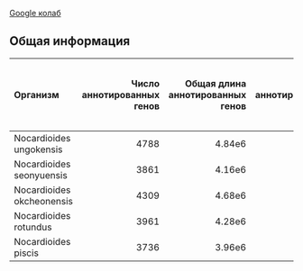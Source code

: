 [Google колаб](https://colab.research.google.com/drive/1FBPcuK243AwkyYU3NAYxGIfAm_4Q0lL-?usp=sharing)

## Общая информация

| Организм                                  |   Число аннотированных генов |   Общая длина аннотированных генов |   Процент аннотированных генов |   Число предсказанных участков Z-DNA без фильтрации по zh-score |   Число предсказанных участков Z-DNA |   Общая длина участков Z-DNA |
|:------------------------------------------|----------------------------------:|---------------------------------------:|---------------------------------------:|----------------------------------------------------------:|------------------------------------------:|---------------------------------:|
| Nocardioides ungokensis            |                              4788 |                                4.84e6 |                                84.36 |                                                   4624782 |                                       64046 |                             707888 |
| Nocardioides seonyuensis    |                              3861 |                                4.16e6 |                                88.24 |                                                   3974362 |                                       54571 |                             600565 |
| Nocardioides okcheonensis	                |                              4309 |                                4.68e6 |                                87.19 |                                                   4471533 |                                       82647 |                             910619 |
| Nocardioides rotundus	 |                              3961 |                                4.28e6 |                                87.79 |                                                   4088569 |                                       59677 |                             658953 |
| Nocardioides piscis	              |                              3736 |                                3.96e6 |                                87.87 |                                                   3784668	 |                                       45594 |                             500732 |

